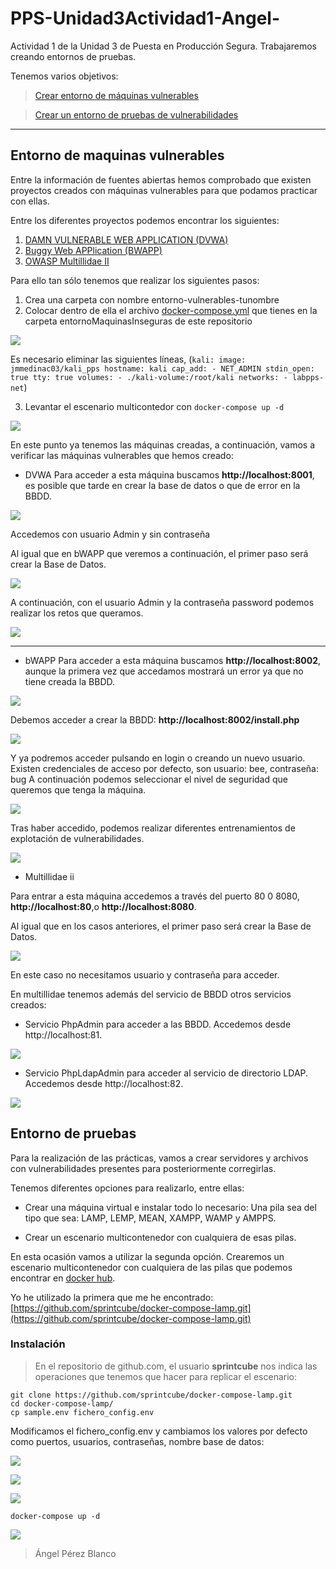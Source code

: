 # PPS-Unidad3Actividad1-Angel-

Actividad 1 de la Unidad 3 de Puesta en Producción Segura. Trabajaremos creando entornos de pruebas.

Tenemos varios objetivos:

> [Crear entorno de máquinas vulnerables](#Entorno-de-maquinas-vulnerables)

> [Crear un entorno de pruebas de vulnerabilidades](#Entorno-de-pruebas)

---
## Entorno de maquinas vulnerables

Entre la información de fuentes abiertas hemos comprobado que existen proyectos creados con máquinas vulnerables para que podamos practicar con ellas.


Entre los diferentes proyectos podemos encontrar los siguientes:

1. [DAMN VULNERABLE WEB APPLICATION \(DVWA\)](https://github.com/digininja/DVWA/blob/master/README.es.md) 
2. [Buggy Web APPlication \(BWAPP\)](http://www.itsecgames.com/) 
3. [OWASP Multillidae II](https://owasp.org/www-project-mutillidae-ii/)

Para ello tan sólo tenemos que realizar los siguientes pasos:

1. Crea una carpeta con nombre entorno-vulnerables-tunombre
2. Colocar dentro de ella el archivo [docker-compose.yml](./entornoMaquinasInseguras/docker-compose.yml) que tienes en la carpeta entornoMaquinasInseguras de este repositorio

![](Images/img1.png)

Es necesario eliminar las siguientes líneas, (```kali:
    image: jmmedinac03/kali_pps
    hostname: kali
    cap_add:
      - NET_ADMIN
    stdin_open: true
    tty: true
    volumes:
      - ./kali-volume:/root/kali
    networks:
      - labpps-net```)
  
3. Levantar el escenario multicontedor con `docker-compose up -d`

![](Images/img2.png)


En este punto ya tenemos las máquinas creadas, a continuación, vamos a verificar las máquinas vulnerables que hemos creado:

- DVWA
Para acceder a esta máquina buscamos __http://localhost:8001__, es posible que tarde en crear la base de datos o que de error en la BBDD.

![](Images/img6.png)

Accedemos con usuario Admin y sin contraseña

Al igual que en bWAPP que veremos a continuación, el primer paso será crear la Base de Datos.

![](Images/img7.png)

A continuación, con el usuario Admin y la contraseña password podemos realizar los retos que queramos.

![](Images/img8.png)

---

- bWAPP
Para acceder a esta máquina buscamos __http://localhost:8002__, aunque la primera vez que accedamos mostrará un error ya que no tiene creada la BBDD.

![](Images/img9.png)


Debemos acceder a crear la BBDD: __http://localhost:8002/install.php__

![](Images/img10.png)

Y ya podremos acceder pulsando en login o creando un nuevo usuario. 
Existen credenciales de acceso por defecto, son usuario: bee, contraseña: bug
A continuación podemos seleccionar el nivel de seguridad que queremos que tenga la máquina.

![](Images/img11.png)

Tras haber accedido, podemos realizar diferentes entrenamientos de explotación de vulnerabilidades.

![](Images/img12.png)


- Multillidae ii

Para entrar a esta máquina accedemos a través del puerto 80 0 8080, __http://localhost:80__,o __http://localhost:8080__.

Al igual que en los casos anteriores, el primer paso será crear la Base de Datos.

![](Images/img5.png)

En este caso no necesitamos usuario y contraseña para acceder.

En multillidae tenemos además del servicio de BBDD otros servicios creados:

* Servicio PhpAdmin para acceder a las BBDD.
  Accedemos desde http://localhost:81. 

![](Images/img3.png)

* Servicio PhpLdapAdmin para acceder al servicio de directorio LDAP.
  Accedemos desde http://localhost:82. 

![](Images/img4.png)

    
## Entorno de pruebas

Para la realización de las prácticas, vamos a crear servidores y archivos con vulnerabilidades presentes para posteriormente corregirlas.

Tenemos diferentes opciones para realizarlo, entre ellas:

- Crear una máquina virtual e instalar todo lo necesario: Una pila sea del tipo que sea: LAMP, LEMP, MEAN, XAMPP, WAMP y AMPPS.

- Crear un escenario multicontenedor con cualquiera de esas pilas.

En esta ocasión vamos a utilizar la segunda opción. Crearemos un escenario multicontenedor con cualquiera de las pilas que podemos encontrar en [docker hub](https://hub.docker.com). 

Yo he utilizado la primera que me he encontrado:[https://github.com/sprintcube/docker-compose-lamp.git](https://github.com/sprintcube/docker-compose-lamp.git)


### Instalación
> En el repositorio de github.com, el usuario __sprintcube__ nos indica las operaciones que tenemos que hacer para replicar el escenario:

```shell
git clone https://github.com/sprintcube/docker-compose-lamp.git
cd docker-compose-lamp/
cp sample.env fichero_config.env
```

Modificamos el fichero_config.env y cambiamos los valores por defecto como puertos, usuarios, contraseñas, nombre base de datos:

![](Images/img15.png)

![](Images/img17.png)

![](Images/img14.png)


```
docker-compose up -d
```

![](Images/img16.png)











> Ángel Pérez Blanco

